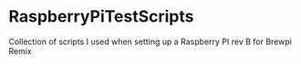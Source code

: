 # RaspberryPiTestScripts
Collection of scripts I used when setting up a Raspberry PI rev B for Brewpi Remix
